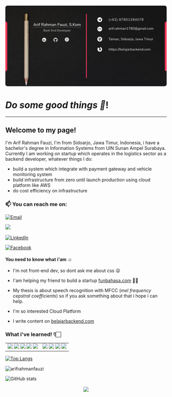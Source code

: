 ![header](https://github.com/arifrahmanfauzi/arifrahmanfauzi/blob/master/Card.jpg)

# *Do some good things :handshake:*!

---

## Welcome to my page!

I'm Arif Rahman Fauzi, I'm from Sidoarjo, Jawa Timur, Indonesia, i have a bachelor's degree in Information Systems from UIN Sunan Ampel Surabaya. Currently I am working on startup which operates in the logistics sector as a backend developer, whatever things I do:
- build a system which integrate with payment gateway and vehicle monitoring system
- build infrastructure from zero until launch production using cloud platform like AWS
- do cost efficiency on infrastructure

### 📫 You can reach me on:

<p>
  <a href="mailto:arif.rahman1780@gmail.com" target="_blank"><img alt="Email" src="https://img.shields.io/badge/email-%23D14836.svg?&style=for-the-badge&logo=gmail&logoColor=white"></a>
</p>
<p>
  <a href="https://www.instagram.com/arifrahman.fauzi/" target="_blank"><img src="https://img.shields.io/badge/ instagram %20-%23E4405F.svg?&style=for-the-badge&logo=Instagram&logoColor=white"/></a>
</p>
<p>
  <a href="https://www.linkedin.com/in/arifrahmanfauzi" target="_blank"><img alt="LinkedIn" src="https://img.shields.io/badge/linkedin-%230077B5.svg?&style=for-the-badge&logo=linkedin&logoColor=white" /></a>
</p>
<p>
  <a href="https://www.facebook.com/arif.rahman1780" target="_blank"><img alt="Facebook" src="https://img.shields.io/badge/facebook-%231877F2.svg?&style=for-the-badge&logo=facebook&logoColor=white"></a>
</p>
 
#### You need to know what i'am :relaxed:

- I'm not front-end dev, so dont ask me about css 😜

- I'am helping my friend to build a startup <a href="https://www.funbahasa.com" target="_blank">funbahasa.com</a> 👍🏻

- My thesis is about speech recognition with MFCC (*mel frequency cepstral coefficients*) so if you ask something about that i hope i can help.


- I'm so interested Cloud Platform

- I write content on <a href="https://www.belajarbackend.com">belajarbackend.com</a>

### What i've  learned! 👇🏻

<table>
  <tr>
    <td>
      <img src="https://img.shields.io/badge/laravel%20-%23FF2D20.svg?&style=for-the-badge&logo=laravel&logoColor=white"/>
      <img src="https://img.shields.io/badge/php-%23777BB4.svg?&style=for-the-badge&logo=php&logoColor=white"/>
      <img src="https://img.shields.io/badge/flask%20-%23000.svg?&style=for-the-badge&logo=flask&logoColor=white"/>
      <img src="https://img.shields.io/badge/jquery%20-%230769AD.svg?&style=for-the-badge&logo=jquery&logoColor=white"/>
      <img src="https://img.shields.io/badge/go-%2300ADD8.svg?&style=for-the-badge&logo=go&logoColor=white"/>
    </td>
    <td>
      <img src="https://img.shields.io/badge/python%20-%2314354C.svg?&style=for-the-badge&logo=python&logoColor=white"/>
      <img src="https://img.shields.io/badge/mysql-%2300f.svg?&style=for-the-badge&logo=mysql&logoColor=white"/>
      <img src="https://img.shields.io/badge/docker%20-%230db7ed.svg?&style=for-the-badge&logo=docker&logoColor=white"/>
      <img src="https://img.shields.io/badge/AWS%20-%23FF9900.svg?&style=for-the-badge&logo=amazon-aws&logoColor=white"/>
    </td>
  </tr>
</table>

[![Top Langs](https://github-readme-stats.vercel.app/api/top-langs/?username=arifrahmanfauzi&theme=dracula)](https://github.com/anuraghazra/github-readme-stats)


<p><img align="center" src="https://github-readme-streak-stats.herokuapp.com/?user=arifrahmanfauzi&theme=dracula" alt="arifrahmanfauzi"/></p>

![GitHub stats](https://github-readme-stats.vercel.app/api?username=arifrahmanfauzi&show_icons=true&count_private=true&show=reviews,discussions_started,discussions_answered,prs_merged,prs_merged_percentage&theme=dracula) 


<div align="center">
    <a href="https://paypal.me/arifrahmanfauzi" target="_blank" style="display: inline-block;">
      <img src="https://img.shields.io/badge/Donate-PayPal-blue.svg?style=flat-square" align="center"/>
    </a>
</div>
